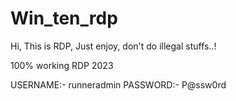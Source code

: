 # Win_ten_rdp
Hi, 
This is RDP,
Just enjoy, don't do illegal stuffs..!

100% working RDP 2023

USERNAME:- runneradmin
PASSWORD:- P@ssw0rd

